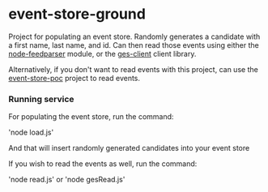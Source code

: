 # event-store-ground

Project for populating an event store. Randomly generates a candidate with a first name, last name, and id. Can then read those events using either the [node-feedparser](https://github.com/danmactough/node-feedparser) module, or the [ges-client](https://github.com/bmavity/ges-client) client library.

Alternatively, if you don't want to read events with this project, can use the [event-store-poc](https://github.com/davids-pup/event-store-poc) project to read events.

### Running service

For populating the event store, run the command:

'node load.js'

And that will insert randomly generated candidates into your event store

If you wish to read the events as well, run the command:

'node read.js' or 'node gesRead.js'
